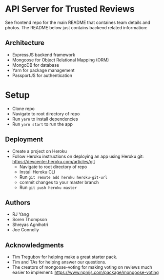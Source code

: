 # API Server for Trusted Reviews

See frontend repo for the main README that containes team details and photos. The README below just contains backend related information:

## Architecture

* ExpressJS backend framework
* Mongoose for Object Relational Mapping (ORM)
* MongoDB for database
* Yarn for package management
* PassportJS for authentication

# Setup

* Clone repo
* Navigate to root directory of repo
* Run `yarn` to install dependencies
* Run `yarn start` to run the app

## Deployment

* Create a project on Heroku
* Follow Heroku instructions on deploying an app using Heroku git: https://devcenter.heroku.com/articles/git
    *  Navigate to root directory of repo
    *  Install Heroku CLI
    * Run `git remote add heroku heroku-git-url`
    * commit changes to your master branch
    * Run `git push heroku master`

## Authors

* RJ Yang
* Soren Thompson
* Shreyas Agnihotri
* Joe Connolly

## Acknowledgments
* Tim Tregubov for helping make a great starter pack. 
* Tim and TAs for helping answer our questions.
* The creators of mongoose-voting for making voting on reviews much easier to implement: https://www.npmjs.com/package/mongoose-voting
